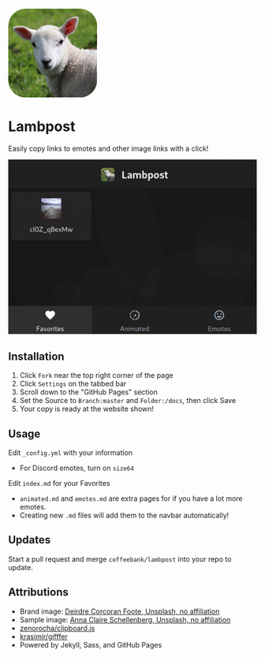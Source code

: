 ![Picture of a lamb](https://raw.githubusercontent.com/coffeebank/lambpost/master/lambpost.png)

# Lambpost

Easily copy links to emotes and other image links with a click!

![Usage preview](https://raw.githubusercontent.com/coffeebank/lambpost/master/sample.gif)


## Installation

1. Click `Fork` near the top right corner of the page
1. Click `Settings` on the tabbed bar
1. Scroll down to the "GitHub Pages" section
1. Set the Source to `Branch:master` and `Folder:/docs`, then click Save
1. Your copy is ready at the website shown!


## Usage

Edit `_config.yml` with your information
  - For Discord emotes, turn on `size64`

Edit `index.md` for your Favorites
  - `animated.md` and `emotes.md` are extra pages for if you have a lot more emotes.
  - Creating new `.md` files will add them to the navbar automatically!


## Updates

Start a pull request and merge `coffeebank/lambpost` into your repo to update.


## Attributions

- Brand image: [Deirdre Corcoran Foote, Unsplash, no affiliation](https://unsplash.com/photos/kGLbAP1XzAI)
- Sample image: [Anna Claire Schellenberg, Unsplash, no affiliation](https://unsplash.com/photos/cI0Z_qBexMw)
- [zenorocha/clipboard.js](https://github.com/zenorocha/clipboard.js/)
- [krasimir/gifffer](https://github.com/krasimir/gifffer/)
- Powered by Jekyll, Sass, and GitHub Pages